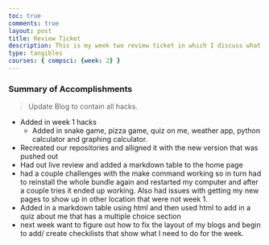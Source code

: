 ```yaml
---
toc: true
comments: true
layout: post
title: Review Ticket
description: This is my week two review ticket in which I discuss what I accomplished and hope to accomplish from this week and hopefully next week as well. 
type: tangibles
courses: { compsci: {week: 2} }
---
```


### Summary of Accomplishments
> Update Blog to contain all hacks.  
- Added in week 1 hacks
    - Added in snake game, pizza game, quiz on me, weather app, python calculator and graphing calculator.
- Recreated our repositories and alligned it with the new version that was pushed out
- Had out live review and added a markdown table to the home page
- had a couple challenges with the make command working so in turn had to reinstall the whole bundle again and restarted my computer and after a couple tries it ended up working. Also had issues with getting my new pages to show up in other location that were not week 1.
- Added in a markdown table using html and then used html to add in a quiz about me that has a multiple choice section
- next week want to figure out how to fix the layout of my blogs and begin to add/ create checkilists that show what I need to do for the week. 
